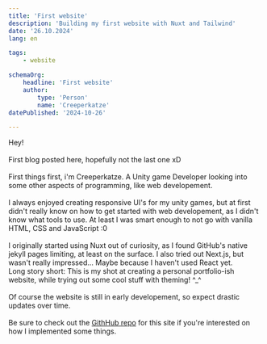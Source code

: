 ```yaml
---
title: 'First website'
description: 'Building my first website with Nuxt and Tailwind'
date: '26.10.2024'
lang: en

tags:
    - website

schemaOrg:
    headline: 'First website'
    author:
        type: 'Person'
        name: 'Creeperkatze'
datePublished: '2024-10-26'

---
```


Hey!\
\
First blog posted here, hopefully not the last one xD\
\
First things first, i'm Creeperkatze. A Unity game Developer looking into some other aspects of programming, like web developement.\
\
I always enjoyed creating responsive UI's for my unity games, but at first didn't really know on how to get started with web developement, as I didn't know what tools to use. At least I was smart enough to not go with vanilla HTML, CSS and JavaScript :0\
\
I originally started using Nuxt out of curiosity, as I found GitHub's native jekyll pages limiting, at least on the surface. I also tried out Next.js, but wasn't really impressed... Maybe because I haven't used React yet.\
Long story short: This is my shot at creating a personal portfolio-ish website, while trying out some cool stuff with theming! ^_^\
\
Of course the website is still in early developement, so expect drastic updates over time.\
\
Be sure to check out the [GithHub repo](https://github.com/creeperkatze/creeperkatze.github.io) for this site if you're interested on how I implemented some things.